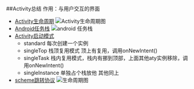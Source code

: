 ##Activity总结
    作用：与用户交互的界面
*   [Activity生命周期](https://maxiaobu1999.github.io/html5/heima/README.html)
![Activity生命周期图](http://img-1253423006.costj.myqcloud.com/activity%E7%94%9F%E5%91%BD%E5%91%A8%E6%9C%9F%E5%9B%BE.png)
*   [Android任务栈](https://maxiaobu1999.github.io/html5/heima/README.html)
![android 任务栈](http://img-1253423006.costj.myqcloud.com/activity_tasks.png)
*   [Activity启动模式](https://maxiaobu1999.github.io/html5/heima/README.html)
    * standard      每次创建一个实例
    * singleTop     栈顶复用模式 顶上有复用，调用onNewIntent()
    * singleTask    栈内复用模式，栈内有挪到顶部，上面其他aty实例移除，调用onNewIntent()
    * singleInstance 单独占个栈放他 其他同上
*   [scheme跳转协议](https://maxiaobu1999.github.io/html5/heima/README.html)
![生命周期图](http://img-1253423006.costj.myqcloud.com/1783214-c9f8e9f59798d782.png)